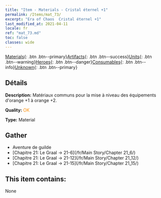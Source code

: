 ```yaml
---
title: "Item - Materials - Cristal éternel +1"
permalink: /Items/mat_73/
excerpt: "Era of Chaos  Cristal éternel +1"
last_modified_at: 2021-04-11
locale: fr
ref: "mat_73.md"
toc: false
classes: wide
---
```

 [Materials](/fr/Items/){: .btn .btn--primary}[Artifacts](/fr/Items/Artifacts/){: .btn .btn--success}[Units](/fr/Items/Units/){: .btn .btn--warning}[Heroes](/fr/Items/Heroes/){: .btn .btn--danger}[Consumables](/fr/Items/Consumables/){: .btn .btn--info}[Unknown](/fr/Items/Unknown/){: .btn .btn--primary}

## Détails
 **Description:** Matériaux communs pour la mise à niveau des équipements d'orange +1 à orange +2.

 **Quality:** <span style="color: #FF8C00">OK</span>

 **Type:** Material

## Gather

*    Aventure de guilde 
*    [Chapitre 21: Le Graal -> 21-6](/fr/Main Story/Chapter 21_6/) 
*    [Chapitre 21: Le Graal -> 21-12](/fr/Main Story/Chapter 21_12/) 
*    [Chapitre 21: Le Graal -> 21-15](/fr/Main Story/Chapter 21_15/) 

## This item contains:

  None

